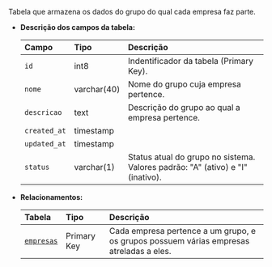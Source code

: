 Tabela que armazena os dados do grupo do qual cada empresa faz parte.

- **Descrição dos campos da tabela:**

  | Campo        | Tipo        | Descrição                                                                      |
  | :----------- | :---------- | :----------------------------------------------------------------------------- |
  | `id`         | int8        | Indentificador da tabela (Primary Key).                                        |
  | `nome`       | varchar(40) | Nome do grupo cuja empresa pertence.                                           |
  | `descricao`  | text        | Descrição do grupo ao qual a empresa pertence.                                 |
  | `created_at` | timestamp   |                                                                                |
  | `updated_at` | timestamp   |                                                                                |
  | `status`     | varchar(1)  | Status atual do grupo no sistema. Valores padrão: "A" (ativo) e "I" (inativo). |

- **Relacionamentos:**

  | Tabela                  | Tipo        | Descrição                                                                               |
  | :---------------------- | :---------- | :-------------------------------------------------------------------------------------- |
  | [`empresas`](#empresas) | Primary Key | Cada empresa pertence a um grupo, e os grupos possuem várias empresas atreladas a eles. |